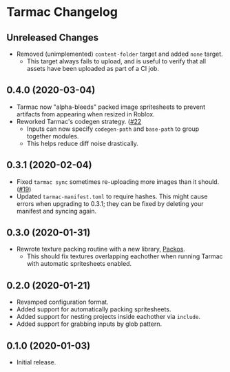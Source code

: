 # Tarmac Changelog

## Unreleased Changes
* Removed (unimplemented) `content-folder` target and added `none` target.
	* This target always fails to upload, and is useful to verify that all assets have been uploaded as part of a CI job.

## 0.4.0 (2020-03-04)
* Tarmac now "alpha-bleeds" packed image spritesheets to prevent artifacts from appearing when resized in Roblox.
* Reworked Tarmac's codegen strategy. ([#22](https://github.com/rojo-rbx/tarmac/pull/22)
	* Inputs can now specify `codegen-path` and `base-path` to group together modules.
	* This helps reduce diff noise drastically.

## 0.3.1 (2020-02-04)
* Fixed `tarmac sync` sometimes re-uploading more images than it should. ([#19](https://github.com/rojo-rbx/tarmac/pull/19))
* Updated `tarmac-manifest.toml` to require hashes. This might cause errors when upgrading to 0.3.1; they can be fixed by deleting your manifest and syncing again.

## 0.3.0 (2020-01-31)
* Rewrote texture packing routine with a new library, [Packos](https://crates.io/crates/packos).
	* This should fix textures overlapping eachother when running Tarmac with automatic spritesheets enabled.

## 0.2.0 (2020-01-21)
* Revamped configuration format.
* Added support for automatically packing spritesheets.
* Added support for nesting projects inside eachother via `include`.
* Added support for grabbing inputs by glob pattern.

## 0.1.0 (2020-01-03)
* Initial release.